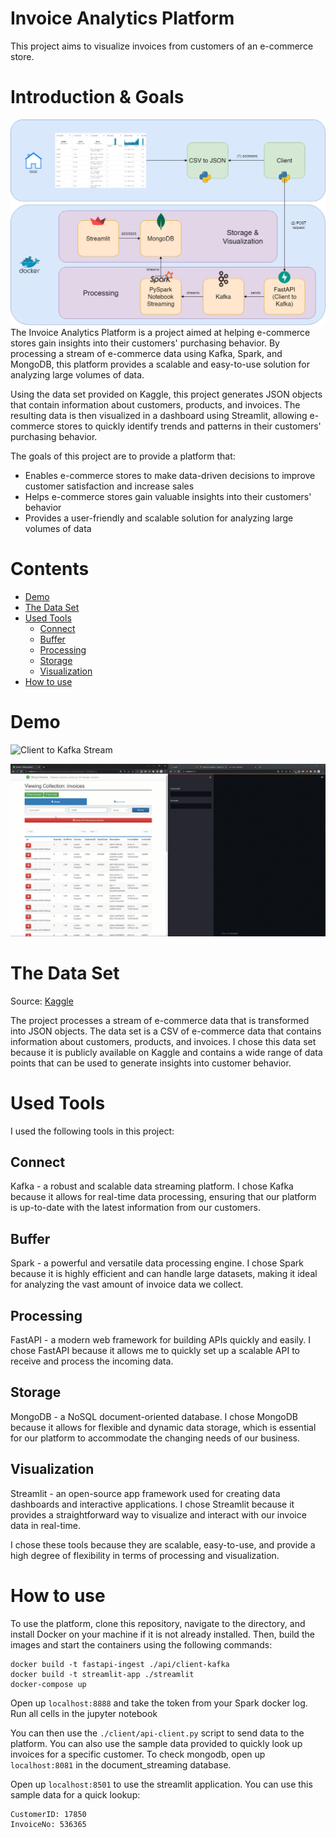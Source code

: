# Invoice Analytics Platform
This project aims to visualize invoices from customers of an e-commerce store.

# Introduction & Goals
![Architecture Diagram](./readme_images/architecture_diagram.png)
The Invoice Analytics Platform is a project aimed at helping e-commerce stores gain insights into their customers' purchasing behavior. By processing a stream of e-commerce data using Kafka, Spark, and MongoDB, this platform provides a scalable and easy-to-use solution for analyzing large volumes of data.

Using the data set provided on Kaggle, this project generates JSON objects that contain information about customers, products, and invoices. The resulting data is then visualized in a dashboard using Streamlit, allowing e-commerce stores to quickly identify trends and patterns in their customers' purchasing behavior.

The goals of this project are to provide a platform that:

- Enables e-commerce stores to make data-driven decisions to improve customer satisfaction and increase sales
- Helps e-commerce stores gain valuable insights into their customers' behavior
- Provides a user-friendly and scalable solution for analyzing large volumes of data


# Contents
- [Demo](#demo)
- [The Data Set](#the-data-set)
- [Used Tools](#used-tools)
  - [Connect](#connect)
  - [Buffer](#buffer)
  - [Processing](#processing)
  - [Storage](#storage)
  - [Visualization](#visualization)
- [How to use](#how-to-use)

# Demo
![Client to Kafka Stream](./readme_images/client-kafka-stream.gif)

![Streamlit Query](./readme_images/streamlit-query.gif)

# The Data Set
Source: [Kaggle](https://www.kaggle.com/datasets/carrie1/ecommerce-data)

The project processes a stream of e-commerce data that is transformed into JSON objects. The data set is a CSV of e-commerce data that contains information about customers, products, and invoices. I chose this data set because it is publicly available on Kaggle and contains a wide range of data points that can be used to generate insights into customer behavior.

# Used Tools
I used the following tools in this project:

## Connect
Kafka - a robust and scalable data streaming platform. I chose Kafka because it allows for real-time data processing, ensuring that our platform is up-to-date with the latest information from our customers.

## Buffer
Spark - a powerful and versatile data processing engine. I chose Spark because it is highly efficient and can handle large datasets, making it ideal for analyzing the vast amount of invoice data we collect.

## Processing
FastAPI - a modern web framework for building APIs quickly and easily. I chose FastAPI because it allows me to quickly set up a scalable API to receive and process the incoming data.

## Storage
MongoDB - a NoSQL document-oriented database. I chose MongoDB because it allows for flexible and dynamic data storage, which is essential for our platform to accommodate the changing needs of our business.

## Visualization
Streamlit - an open-source app framework used for creating data dashboards and interactive applications. I chose Streamlit because it provides a straightforward way to visualize and interact with our invoice data in real-time.

I chose these tools because they are scalable, easy-to-use, and provide a high degree of flexibility in terms of processing and visualization.

# How to use
To use the platform, clone this repository, navigate to the directory, and install Docker on your machine if it is not already installed. Then, build the images and start the containers using the following commands:

```
docker build -t fastapi-ingest ./api/client-kafka
docker build -t streamlit-app ./streamlit
docker-compose up
```

Open up `localhost:8888` and take the token from your Spark docker log. Run all cells in the jupyter notebook

You can then use the `./client/api-client.py` script to send data to the platform. You can also use the sample data provided to quickly look up invoices for a specific customer. To check mongodb, open up `localhost:8081` in the document_streaming database.

Open up `localhost:8501` to use the streamlit application. You can use this sample data for a quick lookup:
```
CustomerID: 17850
InvoiceNo: 536365
```

